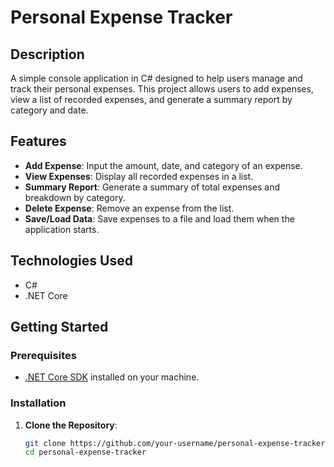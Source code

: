 # Personal Expense Tracker

## Description
A simple console application in C# designed to help users manage and track their personal expenses. This project allows users to add expenses, view a list of recorded expenses, and generate a summary report by category and date.

## Features
- **Add Expense**: Input the amount, date, and category of an expense.
- **View Expenses**: Display all recorded expenses in a list.
- **Summary Report**: Generate a summary of total expenses and breakdown by category.
- **Delete Expense**: Remove an expense from the list.
- **Save/Load Data**: Save expenses to a file and load them when the application starts.

## Technologies Used
- C#
- .NET Core

## Getting Started

### Prerequisites
- [.NET Core SDK](https://dotnet.microsoft.com/download) installed on your machine.

### Installation
1. **Clone the Repository**:
   ```sh
   git clone https://github.com/your-username/personal-expense-tracker.git
   cd personal-expense-tracker
